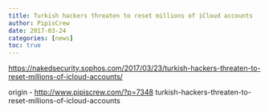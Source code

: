 ```yaml
---
title: Turkish hackers threaten to reset millions of iCloud accounts
author: PipisCrew
date: 2017-03-24
categories: [news]
toc: true
---
```


https://nakedsecurity.sophos.com/2017/03/23/turkish-hackers-threaten-to-reset-millions-of-icloud-accounts/

origin - http://www.pipiscrew.com/?p=7348 turkish-hackers-threaten-to-reset-millions-of-icloud-accounts
